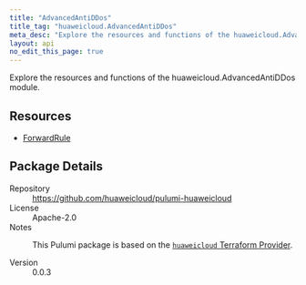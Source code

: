 ```yaml
---
title: "AdvancedAntiDDos"
title_tag: "huaweicloud.AdvancedAntiDDos"
meta_desc: "Explore the resources and functions of the huaweicloud.AdvancedAntiDDos module."
layout: api
no_edit_this_page: true
---
```


<!-- WARNING: this file was generated by Pulumi Docs Generator. -->
<!-- Do not edit by hand unless you're certain you know what you are doing! -->

Explore the resources and functions of the huaweicloud.AdvancedAntiDDos module.

<h2 id="resources">Resources</h2>
<ul class="api">
    <li><a href="forwardrule" title="ForwardRule"><span class="api-symbol api-symbol--resource"></span>ForwardRule</a></li>
</ul>

<h2 id="package-details">Package Details</h2>
<dl class="package-details">
	<dt>Repository</dt>
	<dd><a href="https://github.com/huaweicloud/pulumi-huaweicloud">https://github.com/huaweicloud/pulumi-huaweicloud</a></dd>
	<dt>License</dt>
	<dd>Apache-2.0</dd>
	<dt>Notes</dt>
	<dd><p>This Pulumi package is based on the <a href="https://github.com/huaweicloud/terraform-provider-huaweicloud"><code>huaweicloud</code> Terraform Provider</a>.</p>
</dd>
	<dt>Version</dt>
	<dd>0.0.3</dd>
</dl>


